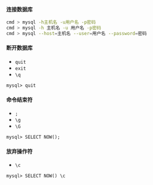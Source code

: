 #### 连接数据库

```bash
cmd > mysql -h主机名 -u用户名 -p密码
cmd > mysql -h 主机名 -u 用户名 -p密码
cmd > mysql --host=主机名 --user=用户名 --password=密码
```

#### 断开数据库

- `quit`
- `exit`
- `\q`

```mysql
mysql> quit
```

#### 命令结束符

- `;`
- `\g`
- `\G`

```mysql
mysql> SELECT NOW();
```

#### 放弃操作符

- `\c`

```mysql
mysql> SELECT NOW() \c
```